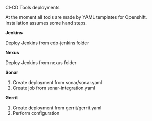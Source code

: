 CI-CD Tools deployments

At the moment all tools are made by YAML templates for Openshift. Installation assumes some hand steps.

**Jenkins**

Deploy Jenkins from edp-jenkins folder

**Nexus**

Deploy Jenkins from nexus folder

**Sonar**

1. Create deployment from sonar/sonar.yaml
2. Create job from sonar-integration.yaml

**Gerrit**

1. Create deployment from gerrit/gerrit.yaml
2. Perform configuration